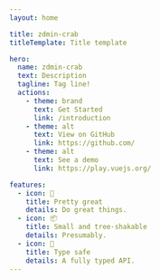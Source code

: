 ```yaml
---
layout: home

title: zdmin-crab
titleTemplate: Title template

hero:
  name: zdmin-crab
  text: Description
  tagline: Tag line!
  actions:
    - theme: brand
      text: Get Started
      link: /introduction
    - theme: alt
      text: View on GitHub
      link: https://github.com/
    - theme: alt
      text: See a demo
      link: https://play.vuejs.org/

features:
  - icon: 🧩
    title: Pretty great
    details: Do great things.
  - icon: 📦
    title: Small and tree-shakable
    details: Presumably.
  - icon: 🔑
    title: Type safe
    details: A fully typed API.
---
```

